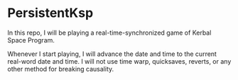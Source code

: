 # PersistentKsp
In this repo, I will be playing a real-time-synchronized game of Kerbal Space Program.

Whenever I start playing, I will advance the date and time to the current real-word date and time. I will not use time warp, quicksaves, reverts, or any other method for breaking causality. 